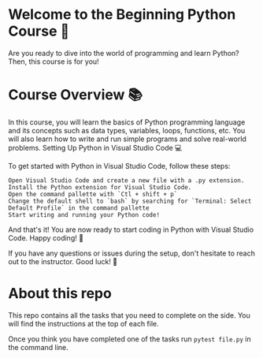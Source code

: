 # Welcome to the Beginning Python Course 🐍

Are you ready to dive into the world of programming and learn Python? Then, this course is for you!

# Course Overview 📚

In this course, you will learn the basics of Python programming language and its concepts such as data types, variables, loops, functions, etc. You will also learn how to write and run simple programs and solve real-world problems.
Setting Up Python in Visual Studio Code 💻

To get started with Python in Visual Studio Code, follow these steps:

    Open Visual Studio Code and create a new file with a .py extension.
    Install the Python extension for Visual Studio Code.
    Open the command pallette with `Ctl + shift + p`
    Change the default shell to `bash` by searching for `Terminal: Select Default Profile` in the command pallette 
    Start writing and running your Python code!

And that's it! You are now ready to start coding in Python with Visual Studio Code. Happy coding! 🎉

If you have any questions or issues during the setup, don't hesitate to reach out to the instructor. Good luck! 💪

# About this repo

This repo contains all the tasks that you need to complete on the side. You will find the instructions at the top of each file. 

Once you think you have completed one of the tasks run `pytest file.py` in the command line.